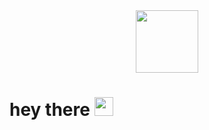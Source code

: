 <!-- BLOG-POST-LIST:START -->
<div id="header" align="center">
  <img src="https://media.giphy.com/media/lBm4rgtyIPJmywXzLW/giphy.gif" width="100"/>
</div>
  <h1>
  hey there
  <img src="https://media.giphy.com/media/hvRJCLFzcasrR4ia7z/giphy.gif" width="30px"/>
</h1>

<!-- BLOG-POST-LIST:END -->

